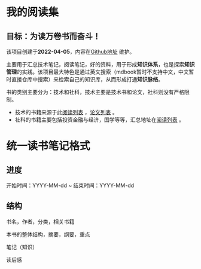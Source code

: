 # 我的阅读集

## 目标：为**读万卷书**而奋斗！

该项目创建于**2022-04-05**，内容在[Github地址](https://github.com/xiaozhiliaoo/reading-note) 维护。

主要用于汇总技术笔记，阅读笔记，好的资料，用于形成**知识体系**，也是探索**知识管理**的实践。该项目最大特色是通过英文搜索（mdbook暂时不支持中文，中文暂时直接仓库中搜索）来检索自己的知识库，从而形成打通**知识脉络**。

书的类别主要分为：技术和社科，技术主要是技术书和论文，社科则没有严格限制。

* 技术的书籍来源于此[阅读列表](https://xiaozhiliaoo.github.io/reading-list/) ，[论文列表](https://xiaozhiliaoo.github.io/reading-note/paper/intro.html) 。
* 社科的书籍主要包括投资金融与经济，国学等等，汇总地址在[阅读列表](https://xiaozhiliaoo.github.io/reading-note/reference/booklist.html) 。

# 统一读书笔记格式

## 进度

开始时间：YYYY-MM-dd ~ 结束时间：YYYY-MM-dd

## 结构

书名，作者，分类，相关书籍

本书的整体结构，摘要，纲要，重点

笔记（知识）

读后感